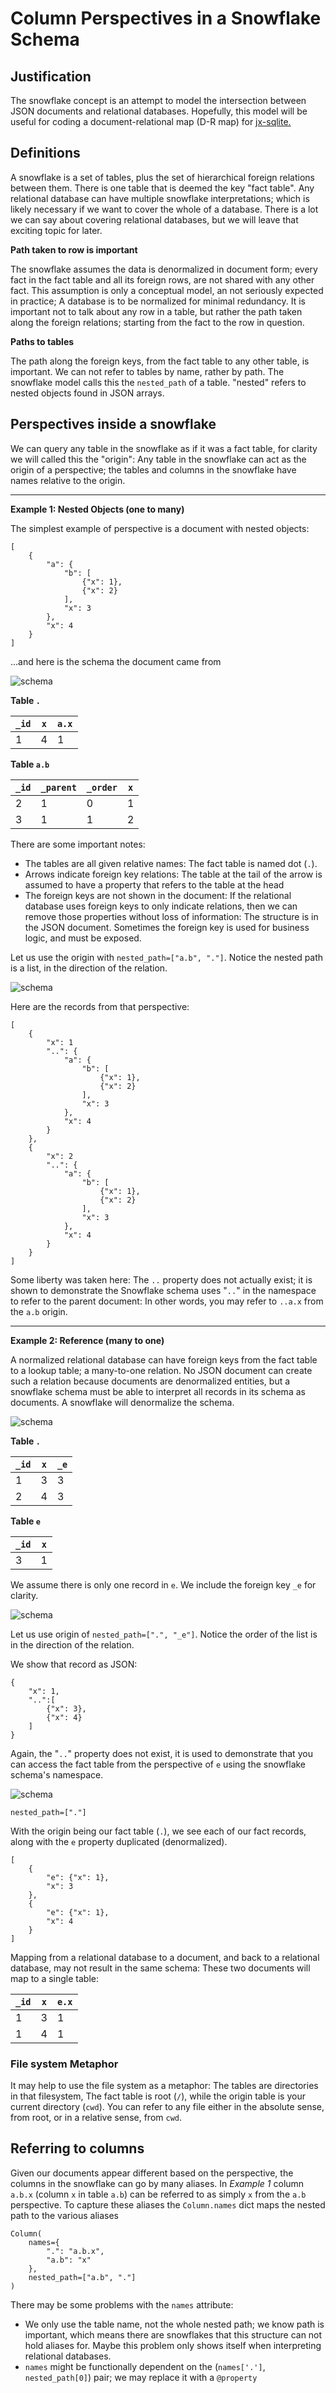 

# Column Perspectives in a Snowflake Schema

## Justification

The snowflake concept is an attempt to model the intersection between JSON documents and relational databases. Hopefully, this model will be useful for coding a document-relational map (D-R map) for [jx-sqlite.](https://github.com/mozilla/jx-sqlite)

## Definitions

A snowflake is a set of tables, plus the set of hierarchical foreign relations between them. There is one table that is deemed the key "fact table". Any relational database can have multiple snowflake interpretations; which is likely necessary if we want to cover the whole of a database. There is a lot we can say about covering relational databases, but we will leave that exciting topic for later.  

**Path taken to row is important**

The snowflake assumes the data is denormalized in document form; every fact in the fact table and all its foreign rows, are not shared with any other fact. This assumption is only a conceptual model, an not seriously expected in practice; A database is to be normalized for minimal redundancy. It is important not to talk about any row in a table, but rather the path taken along the foreign relations; starting from the fact to the row in question. 

**Paths to tables**

The path along the foreign keys, from the fact table to any other table, is important. We can not refer to tables by name, rather by path. The snowflake model calls this the `nested_path` of a table. "nested" refers to nested objects found in JSON arrays.

## Perspectives inside a snowflake

We can query any table in the snowflake as if it was a fact table, for clarity we will called this the "origin": Any table in the snowflake can act as the origin of a  perspective; the tables and columns in the snowflake have names relative to the origin.

----------


**Example 1: Nested Objects (one to many)**

The simplest example of perspective is a document with nested objects: 

    [
        {
            "a": {
                "b": [
                    {"x": 1},
                    {"x": 2}
                ],
                "x": 3
            },
            "x": 4
        }
    ]

...and here is the schema the document came from

![schema](nested1.png)

**Table `.`**

| `_id` |  `x`  |  `a.x`  |
|-------|-------|---------|
|   1   |   4   |    1    |

**Table `a.b`**

| `_id` | `_parent` | `_order` |  `x`  |
|-------|-----------|----------|-------|
|   2   |     1     |     0    |   1   |
|   3   |     1     |     1    |   2   |

There are some important notes:

* The tables are all given relative names: The fact table is named dot (`.`).
* Arrows indicate foreign key relations: The table at the tail of the arrow is assumed to have a property that refers to the table at the head
* The foreign keys are not shown in the document: If the relational database uses foreign keys to only indicate relations, then we can remove those properties without loss of information: The structure is in the JSON document. Sometimes the foreign key is used for business logic, and must be exposed.

Let us use the origin with `nested_path=["a.b", "."]`. Notice the nested path is a list, in the direction of the relation.

![schema](nested2.png)

Here are the records from that perspective:

    [
        {
            "x": 1
            "..": {
                "a": {
                    "b": [
                        {"x": 1},
                        {"x": 2}
                    ],
                    "x": 3
                },
                "x": 4
            }
        },
        {
            "x": 2
            "..": {
                "a": {
                    "b": [
                        {"x": 1},
                        {"x": 2}
                    ],
                    "x": 3
                },
                "x": 4
            }
        }
    ]

Some liberty was taken here: The `..` property does not actually exist; it is shown to demonstrate the Snowflake schema uses "`..`" in the namespace to refer to the parent document: In other words, you may refer to `..a.x` from the `a.b` origin. 

----------

**Example 2: Reference (many to one)**

A normalized relational database can have foreign keys from the fact table to a lookup table; a many-to-one relation. No JSON document can create such a relation because documents are denormalized entities, but a snowflake schema must be able to interpret all records in its schema as documents. A snowflake will denormalize the schema.

![schema](ref1.png)


**Table `.`**

| `_id` |  `x`  |  `_e` |
|-------|-------|-------|
|   1   |   3   |   3   |
|   2   |   4   |   3   |

**Table `e`**

| `_id` |  `x`  |
|-------|-------|
|   3   |   1   |


We assume there is only one record in `e`. We include the foreign key `_e` for clarity.


![schema](ref2.png)

Let us use origin of `nested_path=[".", "_e"]`. Notice the order of the list is in the direction of the relation. 
 
We show that record as JSON:

    {
        "x": 1,
        "..":[
            {"x": 3},
            {"x": 4}
        ]
    }

Again, the "`..`" property does not exist, it is used to demonstrate that you can access the fact table from the perspective of `e` using the snowflake schema's namespace.
 
![schema](ref3.png)

`nested_path=["."]`

With the origin being our fact table (`.`), we see each of our fact records, along with the `e` property duplicated (denormalized).

    [
        {
            "e": {"x": 1},
            "x": 3
        },
        {
            "e": {"x": 1},
            "x": 4
        }
    ]
  

Mapping from a relational database to a document, and back to a relational database, may not result in the same schema: These two documents will map to a single table:


| `_id` |  `x`  |  `e.x`  |
|-------|-------|---------|
|   1   |   3   |    1    |
|   1   |   4   |    1    |


### File system Metaphor

It may help to use the file system as a metaphor: The tables are directories in that filesystem, The fact table is root (`/`), while the origin table is your current directory (`cwd`). You can refer to any file either in the absolute sense, from root, or in a relative sense, from `cwd`.

## Referring to columns

Given our documents appear different based on the perspective, the columns in the snowflake can go by many aliases. In *Example 1* column `a.b.x` (column `x` in table `a.b`) can be referred to as simply `x` from the `a.b` perspective.  To capture these aliases the `Column.names` dict maps the nested path to the various aliases

	Column(
		names={
			".": "a.b.x", 
			"a.b": "x"
		},
        nested_path=["a.b", "."]
	)

There may be some problems with the `names` attribute:

* We only use the table name, not the whole nested path; we know path is important, which means there are snowflakes that this structure can not hold aliases for. Maybe this problem only shows itself when interpreting relational databases.
* `names` might be functionally dependent on the (`names['.']`, `nested_path[0]`) pair; we may replace it with a `@property` 

